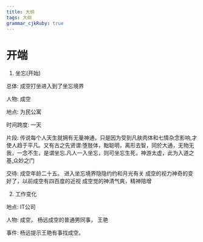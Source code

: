 ```yaml
---
title: 大纲
tags: 大纲
grammar_cjkRuby: true
---
```


# 开端

 1. 坐忘(开始)

总体:
成空打坐进入到了坐忘境界

人物:
成空

地点:
为民公寓

时间跨度:
一天

片段:
传说每个人天生就拥有无量神通，只是因为受到凡肤肉体和七情杂念影响,才使人趋于平凡。又有古之先贤谓:堕肢体，黜聪明，离形去智，同於大通，无物无我，一念不生，是谓坐忘.凡人一入坐忘，则可坐忘生死，神游太虚，此为入道之基,众妙之门

交待:
成空年龄二十五。
进入坐忘境界隐隐约约和月光有关
成空的视力神奇的变好了，以前成空有四百度的近视
成空觉的神清气爽，精神陪增

2. 工作变化

地点:
IT公司

人物:
成空，
杨远成空的普通男同事，
王艳

事件:
杨远提示王艳有事找成空。


